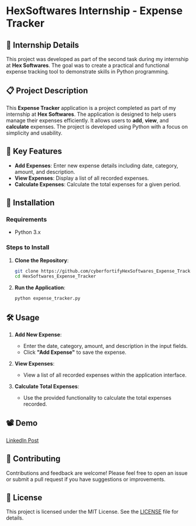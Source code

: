 # HexSoftwares Internship - Expense Tracker

## 🏢 Internship Details
This project was developed as part of the second task during my internship at **Hex Softwares**. The goal was to create a practical and functional expense tracking tool to demonstrate skills in Python programming.

## 📋 Project Description
This **Expense Tracker** application is a project completed as part of my internship at **Hex Softwares**. The application is designed to help users manage their expenses efficiently. It allows users to **add**, **view**, and **calculate** expenses. The project is developed using Python with a focus on simplicity and usability.

## 🚀 Key Features
- **Add Expenses**: Enter new expense details including date, category, amount, and description.
- **View Expenses**: Display a list of all recorded expenses.
- **Calculate Expenses**: Calculate the total expenses for a given period.

## 📂 Installation

### Requirements
- Python 3.x

### Steps to Install
1. **Clone the Repository**:
   ```bash
   git clone https://github.com/cyberfortifyHexSoftwares_Expense_Tracker.git
   cd HexSoftwares_Expense_Tracker
   ```

2. **Run the Application**:
   ```bash
   python expense_tracker.py
   ```

## 🛠 Usage
1. **Add New Expense**:
   - Enter the date, category, amount, and description in the input fields.
   - Click **"Add Expense"** to save the expense.

2. **View Expenses**:
   - View a list of all recorded expenses within the application interface.

3. **Calculate Total Expenses**:
   - Use the provided functionality to calculate the total expenses recorded.

## 📽 Demo
[LinkedIn Post](https://www.linkedin.com/posts/aditya-vk-professional_python-hexsoftwares-expensetracker-activity-7241796238113689600-REOX?utm_source=share&utm_medium=member_desktop)

## 📝 Contributing
Contributions and feedback are welcome! Please feel free to open an issue or submit a pull request if you have suggestions or improvements.

## 📜 License
This project is licensed under the MIT License. See the [LICENSE](LICENSE) file for details.
